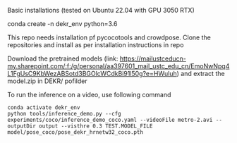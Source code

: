 Basic installations (tested on Ubuntu 22.04 with GPU 3050 RTX)


conda create -n dekr_env python=3.6

This repo needs installation pf pycocotools and crowdpose. Clone the repositories and install as per installation instructions in repo

Download the pretrained models (link: https://mailustceducn-my.sharepoint.com/:f:/g/personal/aa397601_mail_ustc_edu_cn/EmoNwNpq4L1FgUsC9KbWezABSotd3BGOlcWCdkBi91l50g?e=HWuluh) and extract the model.zip in DEKR/ pofilder

To run the inference on a video, use following command

```
conda activate dekr_env
python tools/inference_demo.py --cfg experiments/coco/inference_demo_coco.yaml --videoFile metro-2.avi --outputDir output --visthre 0.3 TEST.MODEL_FILE model/pose_coco/pose_dekr_hrnetw32_coco.pth

```
